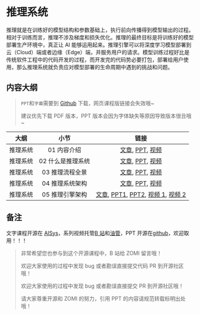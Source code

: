 <!--Copyright © 适用于[License](https://github.com/chenzomi12/AISystem)版权许可-->

# 推理系统

推理就是在训练好的模型结构和参数基础上，执行前向传播得到模型输出的过程。相对于训练而言，推理不涉及梯度和损失优化。推理的最终目标是将训练好的模型部署生产环境中，真正让 AI 能够运用起来。推理引擎可以将深度学习模型部署到云（Cloud）端或者边缘（Edge）端，并服务用户的请求。模型训练过程好比是传统软件工程中的代码开发的过程，而开发完的代码势必要打包，部署给用户使用，那么推理系统就负责应对模型部署的生命周期中遇到的挑战和问题。

## 内容大纲

> `PPT`和`字幕`需要到 [Github](https://github.com/chenzomi12/AISystem) 下载，网页课程版链接会失效哦~
> 
> 建议优先下载 PDF 版本，PPT 版本会因为字体缺失等原因导致版本很丑哦~

| 大纲   | 小节           | 链接                                                                               |
|:----:|:------------:|:--------------------------------------------------------------------------------:|
| 推理系统 | 01 内容介绍      | [文章](./01Introduction.md), [PPT](./01Introduction.pdf), [视频](https://www.bilibili.com/video/BV1J8411K7pj/) |
| 推理系统 | 02 什么是推理系统  | [文章](./02Constraints.md), [PPT](./02Constraints.pdf), [视频](https://www.bilibili.com/video/BV1nY4y1f7G5/)  |
| 推理系统 | 03 推理流程全景    | [文章](./03Workflow.md), [PPT](./03Workflow.pdf), [视频](https://www.bilibili.com/video/BV1M24y1v7rK/)     |
| 推理系统 | 04 推理系统架构    | [文章](./04System.md), [PPT](./04System.pdf), [视频](https://www.bilibili.com/video/BV1Gv4y1i7Tw/)       |
| 推理系统 | 05 推理引擎架构 | [文章](./05Inference.md), [PPT1](./05Inference.pdf), [PPT2](./06Architecture.pdf), [视频 1](https://www.bilibili.com/video/BV1Mx4y137Er/), [视频 2](https://www.bilibili.com/video/BV1FG4y1C7Mn/)   |

## 备注

文字课程开源在 [AISys](https://chenzomi12.github.io/)，系列视频托管[B 站](https://space.bilibili.com/517221395)和[油管](https://www.youtube.com/@ZOMI666/videos)，PPT 开源在[github](https://github.com/chenzomi12/AISystem)，欢迎取用！！！

> 非常希望您也参与到这个开源课程中，B 站给 ZOMI 留言哦！
> 
> 欢迎大家使用的过程中发现 bug 或者勘误直接提交代码 PR 到开源社区哦！
>
> 欢迎大家使用的过程中发现 bug 或者勘误直接提交 PR 到开源社区哦！
>
> 请大家尊重开源和 ZOMI 的努力，引用 PPT 的内容请规范转载标明出处哦！
